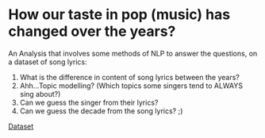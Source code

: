# How our taste in pop (music) has changed over the years? 

An Analysis that involves some methods of NLP to answer the questions, on a dataset of song lyrics:

1. What is the difference in content of song lyrics between the years? 
2. Ahh...Topic modelling? (Which topics some singers tend to ALWAYS sing about?)
3. Can we guess the singer from their lyrics?
4. Can we guess the decade from the song lyrics? ;)


[Dataset](https://www.kaggle.com/gyani95/380000-lyrics-from-metrolyrics/downloads/380000-lyrics-from-metrolyrics.zip/2)
